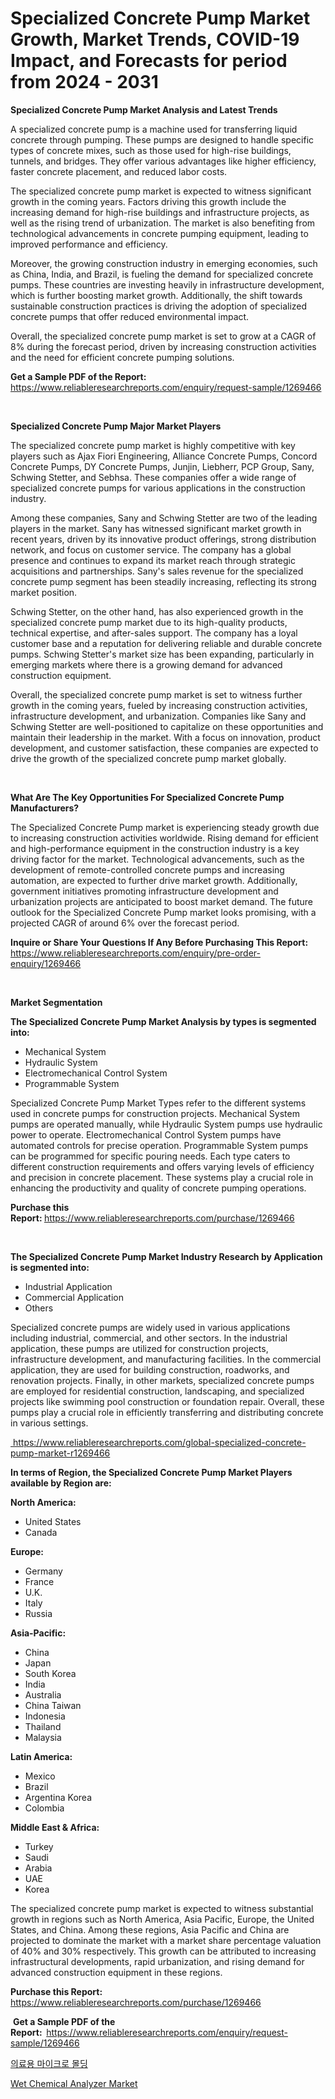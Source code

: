 <p><h1>Specialized Concrete Pump Market Growth, Market Trends, COVID-19 Impact, and Forecasts for period from 2024 - 2031</h1></p><p><strong>Specialized Concrete Pump Market Analysis and Latest Trends</strong></p>
<p><p>A specialized concrete pump is a machine used for transferring liquid concrete through pumping. These pumps are designed to handle specific types of concrete mixes, such as those used for high-rise buildings, tunnels, and bridges. They offer various advantages like higher efficiency, faster concrete placement, and reduced labor costs.</p><p>The specialized concrete pump market is expected to witness significant growth in the coming years. Factors driving this growth include the increasing demand for high-rise buildings and infrastructure projects, as well as the rising trend of urbanization. The market is also benefiting from technological advancements in concrete pumping equipment, leading to improved performance and efficiency.</p><p>Moreover, the growing construction industry in emerging economies, such as China, India, and Brazil, is fueling the demand for specialized concrete pumps. These countries are investing heavily in infrastructure development, which is further boosting market growth. Additionally, the shift towards sustainable construction practices is driving the adoption of specialized concrete pumps that offer reduced environmental impact.</p><p>Overall, the specialized concrete pump market is set to grow at a CAGR of 8% during the forecast period, driven by increasing construction activities and the need for efficient concrete pumping solutions.</p></p>
<p><strong>Get a Sample PDF of the Report:&nbsp;</strong> <a href="https://www.reliableresearchreports.com/enquiry/request-sample/1269466">https://www.reliableresearchreports.com/enquiry/request-sample/1269466</a></p>
<p>&nbsp;</p>
<p><strong>Specialized Concrete Pump Major Market Players</strong></p>
<p><p>The specialized concrete pump market is highly competitive with key players such as Ajax Fiori Engineering, Alliance Concrete Pumps, Concord Concrete Pumps, DY Concrete Pumps, Junjin, Liebherr, PCP Group, Sany, Schwing Stetter, and Sebhsa. These companies offer a wide range of specialized concrete pumps for various applications in the construction industry.</p><p>Among these companies, Sany and Schwing Stetter are two of the leading players in the market. Sany has witnessed significant market growth in recent years, driven by its innovative product offerings, strong distribution network, and focus on customer service. The company has a global presence and continues to expand its market reach through strategic acquisitions and partnerships. Sany's sales revenue for the specialized concrete pump segment has been steadily increasing, reflecting its strong market position.</p><p>Schwing Stetter, on the other hand, has also experienced growth in the specialized concrete pump market due to its high-quality products, technical expertise, and after-sales support. The company has a loyal customer base and a reputation for delivering reliable and durable concrete pumps. Schwing Stetter's market size has been expanding, particularly in emerging markets where there is a growing demand for advanced construction equipment.</p><p>Overall, the specialized concrete pump market is set to witness further growth in the coming years, fueled by increasing construction activities, infrastructure development, and urbanization. Companies like Sany and Schwing Stetter are well-positioned to capitalize on these opportunities and maintain their leadership in the market. With a focus on innovation, product development, and customer satisfaction, these companies are expected to drive the growth of the specialized concrete pump market globally.</p></p>
<p>&nbsp;</p>
<p><strong>What Are The Key Opportunities For Specialized Concrete Pump Manufacturers?</strong></p>
<p><p>The Specialized Concrete Pump market is experiencing steady growth due to increasing construction activities worldwide. Rising demand for efficient and high-performance equipment in the construction industry is a key driving factor for the market. Technological advancements, such as the development of remote-controlled concrete pumps and increasing automation, are expected to further drive market growth. Additionally, government initiatives promoting infrastructure development and urbanization projects are anticipated to boost market demand. The future outlook for the Specialized Concrete Pump market looks promising, with a projected CAGR of around 6% over the forecast period.</p></p>
<p><strong>Inquire or Share Your Questions If Any Before Purchasing This Report:</strong> <a href="https://www.reliableresearchreports.com/enquiry/pre-order-enquiry/1269466">https://www.reliableresearchreports.com/enquiry/pre-order-enquiry/1269466</a></p>
<p>&nbsp;</p>
<p><strong>Market Segmentation</strong></p>
<p><strong>The Specialized Concrete Pump Market Analysis by types is segmented into:</strong></p>
<p><ul><li>Mechanical System</li><li>Hydraulic System</li><li>Electromechanical Control System</li><li>Programmable System</li></ul></p>
<p><p>Specialized Concrete Pump Market Types refer to the different systems used in concrete pumps for construction projects. Mechanical System pumps are operated manually, while Hydraulic System pumps use hydraulic power to operate. Electromechanical Control System pumps have automated controls for precise operation. Programmable System pumps can be programmed for specific pouring needs. Each type caters to different construction requirements and offers varying levels of efficiency and precision in concrete placement. These systems play a crucial role in enhancing the productivity and quality of concrete pumping operations.</p></p>
<p><strong>Purchase this Report:&nbsp;</strong><a href="https://www.reliableresearchreports.com/purchase/1269466">https://www.reliableresearchreports.com/purchase/1269466</a></p>
<p>&nbsp;</p>
<p><strong>The Specialized Concrete Pump Market Industry Research by Application is segmented into:</strong></p>
<p><ul><li>Industrial Application</li><li>Commercial Application</li><li>Others</li></ul></p>
<p><p>Specialized concrete pumps are widely used in various applications including industrial, commercial, and other sectors. In the industrial application, these pumps are utilized for construction projects, infrastructure development, and manufacturing facilities. In the commercial application, they are used for building construction, roadworks, and renovation projects. Finally, in other markets, specialized concrete pumps are employed for residential construction, landscaping, and specialized projects like swimming pool construction or foundation repair. Overall, these pumps play a crucial role in efficiently transferring and distributing concrete in various settings.</p></p>
<p><a href="https://www.reliableresearchreports.com/global-specialized-concrete-pump-market-r1269466">&nbsp;https://www.reliableresearchreports.com/global-specialized-concrete-pump-market-r1269466</a></p>
<p><strong>In terms of Region, the Specialized Concrete Pump Market Players available by Region are:</strong></p>
<p>
    <p> <strong> North America: </strong>
        <ul>
            <li>United States</li>
            <li>Canada</li>
        </ul>
        </p> 
    <p> <strong> Europe: </strong>
        <ul>
            <li>Germany</li>
            <li>France</li>
            <li>U.K.</li>
            <li>Italy</li>
            <li>Russia</li>
        </ul>
        </p> 
    <p> <strong> Asia-Pacific: </strong>
        <ul>
            <li>China</li>
            <li>Japan</li>
            <li>South Korea</li>
            <li>India</li>
            <li>Australia</li>
            <li>China Taiwan</li>
            <li>Indonesia</li>
            <li>Thailand</li>
            <li>Malaysia</li>
        </ul>
        </p> 
    <p> <strong> Latin America: </strong>
        <ul>
            <li>Mexico</li>
            <li>Brazil</li>
            <li>Argentina Korea</li>
            <li>Colombia</li>
        </ul>
        </p> 
    <p> <strong> Middle East & Africa: </strong>
        <ul>
            <li>Turkey</li>
            <li>Saudi</li>
            <li>Arabia</li>
            <li>UAE</li>
            <li>Korea</li>
        </ul>
    </p>
    </p>
<p><p>The specialized concrete pump market is expected to witness substantial growth in regions such as North America, Asia Pacific, Europe, the United States, and China. Among these regions, Asia Pacific and China are projected to dominate the market with a market share percentage valuation of 40% and 30% respectively. This growth can be attributed to increasing infrastructural developments, rapid urbanization, and rising demand for advanced construction equipment in these regions.</p></p>
<p><strong>Purchase this Report: </strong><a href="https://www.reliableresearchreports.com/purchase/1269466">https://www.reliableresearchreports.com/purchase/1269466</a></p>
<p>&nbsp;<strong>Get a Sample PDF of the Report:&nbsp;&nbsp;</strong><a href="https://www.reliableresearchreports.com/enquiry/request-sample/1269466">https://www.reliableresearchreports.com/enquiry/request-sample/1269466</a></p>
<p><strong></strong></p>
<p><p><a href="https://github.com/airdroplover110/Market-Research-Report-List-1/blob/main/9214469182274.md">의료용 마이크로 몰딩</a></p><p><a href="https://github.com/AbdulKoss18/Market-Research-Report-List-1/blob/main/wet-chemical-analyzer-market.md">Wet Chemical Analyzer Market</a></p></p>